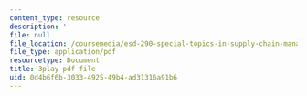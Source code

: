 ```yaml
---
content_type: resource
description: ''
file: null
file_location: /coursemedia/esd-290-special-topics-in-supply-chain-management-spring-2005/0d4b6f6b3033492549b4ad31316a91b6_IqmrNUoiy7g.pdf
file_type: application/pdf
resourcetype: Document
title: 3play pdf file
uid: 0d4b6f6b-3033-4925-49b4-ad31316a91b6
---
```

